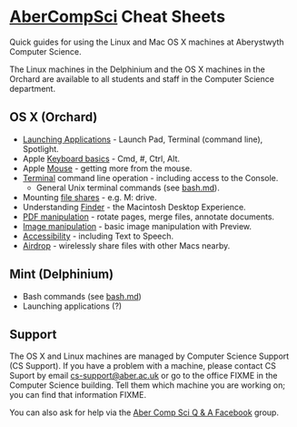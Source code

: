 # [AberCompSci](http://twitter.com/AberCompSci) Cheat Sheets

Quick guides for using the Linux and Mac OS X machines at Aberystwyth Computer Science.

The Linux machines in the Delphinium and the OS X machines in the Orchard are available to all students and staff in the Computer Science department. 

## OS X (Orchard)

* [Launching Applications](mac/launch.md) - Launch Pad, Terminal (command line), Spotlight.
* Apple [Keyboard basics](mac/keyboard.md) - Cmd, #, Ctrl, Alt.
* Apple [Mouse](mac/mouse.md) - getting more from the mouse.
* [Terminal](mac/terminal.md) command line operation - including access to the Console. 
    * General Unix terminal commands (see [bash.md](bash.md)).
* Mounting [file shares](mac/mdrive.md) - e.g. M: drive. 
* Understanding [Finder](mac/finder.md) - the Macintosh Desktop Experience.
* [PDF manipulation](mac/preview.md) - rotate pages, merge files, annotate documents.
* [Image manipulation](mac/images.md) - basic image manipulation with Preview.
* [Accessibility](mac/accessibility.md) - including Text to Speech. 
* [Airdrop](mac/airdrop.md) - wirelessly share files with other Macs nearby.

## Mint (Delphinium)

* Bash commands (see [bash.md](bash.md))
* Launching applications (?)

## Support 
The OS X and Linux machines are managed by Computer Science Support (CS Support). If you have a problem with a machine, please contact CS Suport by email [cs-support@aber.ac.uk](mailto:cs-support@aber.ac.uk) or go to the office FIXME in the Computer Science building. Tell them which machine you are working on; you can find that information FIXME. 

You can also ask for help via the [Aber Comp Sci Q & A Facebook](https://www.facebook.com/groups/acs.qa/) group. 


